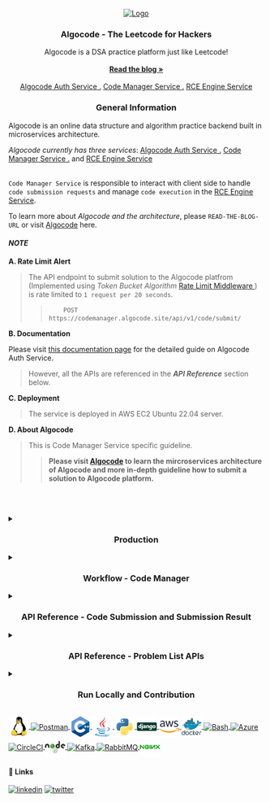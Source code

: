                         
<br/>
<div align="center">
<a href="https://github.com/Mahboob-A/algocode">
<img src="https://github.com/Mahboob-A/algocode/assets/109282492/90d1dbfb-5542-485d-a1f5-2e347248c07d" alt="Logo" width="700" height="400">
</a>
<h3 align="center">Algocode - The Leetcode for Hackers</h3>
<p align="center">
Algocode is a DSA practice platform just like Leetcode!
<br/>
<br/>
<a href="https://github.com/Mahboob-A/algocode-auth"><strong>Read the blog »</strong></a>
<br/>
<br/>
<a href="https://github.com/Mahboob-A/algocode-auth">Algocode Auth Service .</a>  
<a href="https://github.com/Mahboob-A/code-manager">Code Manager Service .</a>
<a href="https://github.com/Mahboob-A/rcee/">RCE Engine Service</a>
</p>
</div>

<h3 align="center">General Information</h3>

Algocode is an online data structure and algorithm practice backend built in microservices architecture. 


*Algocode currently has three services*: <a href="https://github.com/Mahboob-A/algocode-auth">Algocode Auth Service .</a> <a href="https://github.com/Mahboob-A/code-manager">Code Manager Service .</a> and <a href="https://github.com/Mahboob-A/rcee/">RCE Engine Service</a>
<br/> <br/>

`Code Manager Service` is responsible to interact with client side to handle `code submission requests` and manage `code execution` in the <a href="https://github.com/Mahboob-A/rcee/">RCE Engine Service</a>. 

To learn more about _Algocode and the architecture_, please `READ-THE-BLOG-URL` or visit <a href="https://github.com/Mahboob-A/algocode">Algocode</a> here. 


#### _NOTE_

**A. Rate Limit Alert**

> The API endpoint to submit solution to the Algocode platfrom (Implemented  using _Token Bucket Algorithm_ <a href="https://github.com/Mahboob-A/code-manager/blob/main/src/core_apps/code_submit/RateLimitMiddleware.py">Rate Limit Middleware </a>) is rate limited to `1 request per 20 seconds`. 
>> ```http 
>>     POST https://codemanager.algocode.site/api/v1/code/submit/
>> ``` 

**B. Documentation**

Please visit <a href="https://cm-doc.algocode.site/doc/">this documentation page</a>  for the detailed guide on Algocode Auth Service.

> However, all the APIs are referenced in the **_API Reference_** section below.

**C. Deployment**

> The service is deployed in AWS EC2 Ubuntu 22.04 server.

**D. About Algocode**

> This is Code Manager Service specific guideline.
>> **Please visit <a href="https://github.com/Mahboob-A/algocode">Algocode</a> to learn the mircroservices architecture of Algocode and more in-depth guideline how to submit a solution to Algocode platform.**



<br/> <br/><details>
<summary><h3 align="center">Production</h3></summary>

#### Production Stage Code Manager

The Algocode Code Manager Services uses the following services to serve the request during Production Stage.  

    a. Nginx as webserver.
    b. Nginx Proxy Manager to manage Nginx.
    c. Portainer to manage and monitor docker container in Auth Service. 
    b. Gunicorn as application server.
    d. RabbitMQ for asynchronous message processig.

#### Deployment

The Code Manager Service is deployed in AWS EC2 Ubuntu 22.04 Server. 

<br/>
<br/>  

</details><details>
<summary><h3 align="center">Workflow - Code Manager </h3></summary>

#### Overview 

Code Manager Service acts as middleman between the clients and the <a href="https://github.com/Mahboob-A/rcee/">RCE Engine Service</a> to handle `code submission` and `code execution`. 

The client can not directly interact with the <a href="https://github.com/Mahboob-A/rcee/">RCE Engine Service</a> as it is a secure and isolated environment to actually `execute the user submitted code` in the Algocode platform. Code Manager acts as the connecting dots between the client and the RCE Engine service from `solution submission` to `result persistence` process.  


##### Workflow 

The user submits the solution of the problem they want to submit through the `code submission API`. The API processes the data and publishes the data in a RabbitMQ instance. The <a href="https://github.com/Mahboob-A/rcee/">RCE Engine Service</a> consumes the message and `executes the user submitted code` and `generates a result` comparing the `testcases` and the output of the `user submitted code`. 

Once a result is generated, the RCE Engine publishes the `code execution result` to a `unified result queue`, Code Manager Services listens to the `unified result queue`. 

Code Manger processes the message from the `unified result queue`, `caches it in Redis` and stores the result in `MongoDB` database for persistence.   


<br/>
<br/>  

</details><details>
<summary><h3 align="center">API Reference - Code Submission and Submission Result</h3></summary>

#### Problem Lists 

To learn about the Problems in Algocode without calling API, Please visit <a href="https://algocode.notion.site/Algocode-Problem-Lists-c9868c2fb29f43719c638e2e7d337f9a?pvs=4">Algocode Problem Lists</a> to get all the available problems. 

> I have used notion page to host the available problems in Algocode as I am focusing on advanced backend engineering, and  as there is no client app for Algocode at the time I am writing this Readme. 
> 
> If you want to contribute to build a client app for the Algocode, pelase do not hesitate to email here: 
> [![Email Me](https://img.shields.io/badge/mahboob-black?style=flat&logo=gmail)](mailto:connect.mahboobalam@gmail.com?subject=Hello)
> 
> To learn more on Algocode and the microservices architecture of Algocode; and more detailed guide on how to submit a solution, please <a href="https://github.com/Mahboob-A/algocode">visit algocode</a> here. 

<br/>

##### Code Submission API

```http
    POST https://codemanager.algocode.site/api/v1/code/submit/
```

| Parameter | Type     | Value/Description                |
| :-------- | :------- | :------------------------- |
| `problem_id`    | `string` | **Required**. The `problem_id` of the problem you are submitting the solution. |
| `lang` | `string` | **Required**. `cpp`. Currently `cpp` is supported. `java` RCE Engine is under development. |
| `code`    | `string` | **Required**. Your solution for the problem in `JSON` format.|

The `queue` is based on the `programming language` of the solution.  

<br/> 

##### Example Payload 

Here's an example payload for one of a problem in Algocode `Sqrt(X)`. The problem is same as this <a href="https://leetcode.com/problems/sqrtx/">Leetcode Problem.</a>

<br/> 

`Example Payload`

```
{
    "problem_id": "f17f511a-8c53-41d3-b750-7673d25835af", 
    "lang": "cpp", 
    "code": "#include <iostream>\n\nint mySqrt(int x) {\n    if (x == 0) return 0;\n    int left = 1, right = x, result = 0;\n    while (left <= right) {\n        
     int mid = left + (right - left) / 2;\n        if (mid <= x / mid) {\n            result = mid;\n            left = mid + 1;\n        } else {\n            right = mid - 1;\n        }\n    
    }\n    return result;\n}\n\nint main() {\n    int t;\n    std::cin >> t;\n    while (t--) {\n        int x;\n        std::cin >> x;\n        std::cout << mySqrt(x) << 
    std::endl;\n    }\n    return 0;\n}\n"
}
``` 
<br/>


##### Code Submission Result API

The second API of the Code Manager service is to `check the result of an code submission` to the Algocode platform.   

The API is a `Short Polling API`. It checks the data in `cache`, then in `MongoDB Database` and if the data could not be found, it `waits for 5 seconds` for the availability of the data.  
<br/>

```http
    GET  https://codemanager.algocode.site/api/v1/result/check/<submission_id>/
```

| Parameter | Type     | Description                |
| :-------- | :------- | :------------------------- |
| `submission_id`    | `string` | **Required**. The `submission_id` of your solution as per the `API Guideline - Code Submission in Algocode` section.|


<br/>
<br/>  

</details><details>
<summary><h3 align="center">API Reference - Problem List APIs</h3></summary>

#### All Problems in Algocode 

The API response is paginated with 10 results. 

```http
    POST https://codemanager.algocode.site/api/v1/problem/all/
```

#### Specific Problem in Algocode

Any specific problem using problem `id`. 

```http
    POST https://codemanager.algocode.site/api/v1/problem/<uudi:id>/
``` 
| Parameter |   Type     | Description  |
| :-------- | :------- | :------------------------- |
| `id`    | `string` | **Required**.  The `id` of the problem/question. |


#### Healthcheck 

```http
     GET  https://codemanager.algocode.site/api/v1/common/healthcheck/
```

Please visit <a href="https://cm-doc.algocode.site/doc/">the documentation page</a>  for more details.

<br/>
<br/>  

</details><details>
<summary><h3 align="center">Run Locally and Contribution</h3></summary>

#### Run Locally

Please `fork` and `clone` this <a href="https://github.com/Mahboob-A/code-manager/tree/development">development branch</a> of Algocode Code Manager Service, and follow along with the `envs-examples`. 

`cd` to `src` and create a `virtual environment`. Activate the virtual environment. 

Run `make docker-up` and the development setup will start running. Please install `make` in your host machine. 

If you use `Windows` Operating System, please run the  respective `docker commands` from the **`dev.yml`** docker compose file.

#### Contribution 

You are always welcome to contribute to the project. Please `open an issue` or `raise a PR` on the project.  

<br/>
<br/>  

</details><br/>

<a href="https://www.linux.org/" target="blank">
<img align="center" src="https://raw.githubusercontent.com/devicons/devicon/master/icons/linux/linux-original.svg" alt="Linux" height="40" width="40" />
</a>
<a href="https://postman.com" target="blank">
<img align="center" src="https://www.vectorlogo.zone/logos/getpostman/getpostman-icon.svg" alt="Postman" height="40" width="40" />
</a>
<a href="https://www.w3schools.com/cpp/" target="blank">
<img align="center" src="https://raw.githubusercontent.com/devicons/devicon/master/icons/cplusplus/cplusplus-original.svg" alt="C++" height="40" width="40" />
</a>
<a href="https://www.java.com" target="blank">
<img align="center" src="https://raw.githubusercontent.com/devicons/devicon/master/icons/java/java-original.svg" alt="Java" height="40" width="40" />
</a>
<a href="https://www.python.org" target="blank">
<img align="center" src="https://raw.githubusercontent.com/devicons/devicon/master/icons/python/python-original.svg" alt="Python" height="40" width="40" />
</a>
<a href="https://www.djangoproject.com/" target="blank">
<img align="center" src="https://raw.githubusercontent.com/devicons/devicon/master/icons/django/django-original.svg" alt="Django" height="40" width="40" />
</a>
<a href="https://aws.amazon.com" target="blank">
<img align="center" src="https://raw.githubusercontent.com/devicons/devicon/master/icons/amazonwebservices/amazonwebservices-original-wordmark.svg" alt="AWS" height="40" width="40" />
</a>
<a href="https://www.docker.com/" target="blank">
<img align="center" src="https://raw.githubusercontent.com/devicons/devicon/master/icons/docker/docker-original-wordmark.svg" alt="Docker" height="40" width="40" />
</a>
<a href="https://www.gnu.org/software/bash/" target="blank">
<img align="center" src="https://www.vectorlogo.zone/logos/gnu_bash/gnu_bash-icon.svg" alt="Bash" height="40" width="40" />
</a>
<a href="https://azure.microsoft.com/en-in/" target="blank">
<img align="center" src="https://www.vectorlogo.zone/logos/microsoft_azure/microsoft_azure-icon.svg" alt="Azure" height="40" width="40" />
</a>
<a href="https://circleci.com" target="blank">
<img align="center" src="https://www.vectorlogo.zone/logos/circleci/circleci-icon.svg" alt="CircleCI" height="40" width="40" />
</a>
<a href="https://nodejs.org" target="blank">
<img align="center" src="https://raw.githubusercontent.com/devicons/devicon/master/icons/nodejs/nodejs-original-wordmark.svg" alt="Node.js" height="40" width="40" />
</a>
<a href="https://kafka.apache.org/" target="blank">
<img align="center" src="https://www.vectorlogo.zone/logos/apache_kafka/apache_kafka-icon.svg" alt="Kafka" height="40" width="40" />
</a>
<a href="https://www.rabbitmq.com" target="blank">
<img align="center" src="https://www.vectorlogo.zone/logos/rabbitmq/rabbitmq-icon.svg" alt="RabbitMQ" height="40" width="40" />
</a>
<a href="https://www.nginx.com" target="blank">
<img align="center" src="https://raw.githubusercontent.com/devicons/devicon/master/icons/nginx/nginx-original.svg" alt="Nginx" height="40" width="40" />
</a>
<br/>

#### 🔗 Links


[![linkedin](https://img.shields.io/badge/linkedin-0A66C2?style=for-the-badge&logo=linkedin&logoColor=white)](https://www.linkedin.com/in/i-mahboob-alam/)
[![twitter](https://img.shields.io/badge/twitter-1DA1F2?style=for-the-badge&logo=twitter&logoColor=white)](https://x.com/iMahboob_A)
<br/>